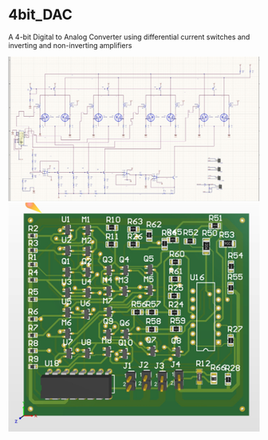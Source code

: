 # 4bit_DAC
A 4-bit Digital to Analog Converter using differential current switches and inverting and non-inverting amplifiers

![schematic](https://raw.githubusercontent.com/parhamsoltani/4bit_DAC/refs/heads/main/schematic.jpg?token=GHSAT0AAAAAACOKFSKDGL66ETLGGQ5WK6GO2FJ2QTQ)
![3d](https://raw.githubusercontent.com/parhamsoltani/4bit_DAC/refs/heads/main/3d.jpg?token=GHSAT0AAAAAACOKFSKDZ4BREAZTWPJC6ITW2FJ2QUQ)
